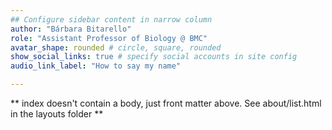 ```yaml
---
## Configure sidebar content in narrow column
author: "Bárbara Bitarello"
role: "Assistant Professor of Biology @ BMC"
avatar_shape: rounded # circle, square, rounded
show_social_links: true # specify social accounts in site config
audio_link_label: "How to say my name"

---
```


** index doesn't contain a body, just front matter above.
See about/list.html in the layouts folder **